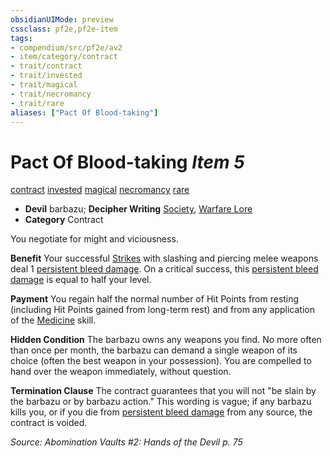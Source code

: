```yaml
---
obsidianUIMode: preview
cssclass: pf2e,pf2e-item
tags:
- compendium/src/pf2e/av2
- item/category/contract
- trait/contract
- trait/invested
- trait/magical
- trait/necromancy
- trait/rare
aliases: ["Pact Of Blood-taking"]
---
```

# Pact Of Blood-taking *Item 5*  
[contract](/rules/traits/contract-lol.md)  [invested](/rules/traits/invested.md)  [magical](/rules/traits/magical.md)  [necromancy](/rules/traits/necromancy.md)  [rare](/rules/traits/rare.md)  

- **Devil** barbazu; **Decipher Writing** [Society](/compendium/skills.md#Society), [Warfare Lore](/compendium/skills.md#Lore)
- **Category** Contract

You negotiate for might and viciousness.

**Benefit** Your successful [Strikes](/rules/actions/strike.md) with slashing and piercing melee weapons deal 1 [persistent bleed damage](/rules/conditions.md#Persistent%20Damage). On a critical success, this [persistent bleed damage](/rules/conditions.md#Persistent%20Damage) is equal to half your level.

**Payment** You regain half the normal number of Hit Points from resting (including Hit Points gained from long-term rest) and from any application of the [Medicine](/compendium/skills.md#Medicine) skill.

**Hidden Condition** The barbazu owns any weapons you find. No more often than once per month, the barbazu can demand a single weapon of its choice (often the best weapon in your possession). You are compelled to hand over the weapon immediately, without question.

**Termination Clause** The contract guarantees that you will not "be slain by the barbazu or by barbazu action." This wording is vague; if any barbazu kills you, or if you die from [persistent bleed damage](/rules/conditions.md#Persistent%20Damage) from any source, the contract is voided.

*Source: Abomination Vaults #2: Hands of the Devil p. 75*